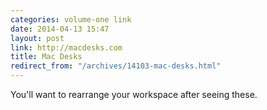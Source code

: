 ```yaml
---
categories: volume-one link
date: 2014-04-13 15:47
layout: post
link: http://macdesks.com
title: Mac Desks
redirect_from: "/archives/14103-mac-desks.html"
---
```



You'll want to rearrange your workspace after seeing these. 
